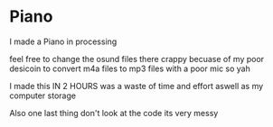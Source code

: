 # Piano
I made a Piano in processing 

 feel free to change the osund files there crappy becuase of my poor desicoin to convert m4a files to mp3 files with a poor mic so yah
 
 I made this IN 2 HOURS 
 was a waste of time and effort aswell as my computer storage
 
 Also one last thing don't look at the code its very messy
